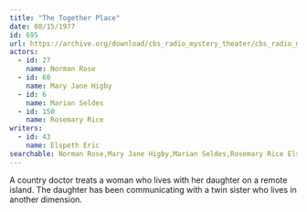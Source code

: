 ```yaml
---
title: "The Together Place"
date: 08/15/1977
id: 695
url: https://archive.org/download/cbs_radio_mystery_theater/cbs_radio_mystery_theater-0651-0700.zip/cbs_radio_mystery_theater-0651-0700%2Fcbsrmt_0695_the_together_place.mp3
actors:  
  - id: 27
    name: Norman Rose  
  - id: 60
    name: Mary Jane Higby  
  - id: 6
    name: Marian Seldes  
  - id: 150
    name: Rosemary Rice
writers:  
  - id: 43
    name: Elspeth Eric
searchable: Norman Rose,Mary Jane Higby,Marian Seldes,Rosemary Rice Elspeth Eric
---
```

A country doctor treats a woman who lives with her daughter on a remote island. The daughter has been communicating with a twin sister who lives in another dimension.